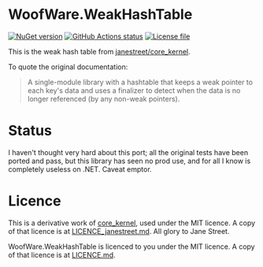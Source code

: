 # WoofWare.WeakHashTable

[![NuGet version](https://img.shields.io/nuget/v/WoofWare.WeakHashTable.svg?style=flat-square)](https://www.nuget.org/packages/WoofWare.WeakHashTable)
[![GitHub Actions status](https://github.com/Smaug123/WoofWare.WeakHashTable/actions/workflows/dotnet.yaml/badge.svg)](https://github.com/Smaug123/WoofWare.WeakHashTable/actions?query=branch%3Amain)
[![License file](https://img.shields.io/github/license/Smaug123/WoofWare.WeakHashTable)](./LICENCE.md)

This is the weak hash table from [janestreet/core_kernel](https://github.com/janestreet/core_kernel/tree/774a6821b14cbcdcde02cbbca1984ea32bf06184/weak_hashtbl).

To quote the original documentation:

> A single-module library with a hashtable that keeps a weak pointer to each key's data and uses a finalizer to detect when the data is no longer referenced (by any non-weak pointers).

# Status

I haven't thought very hard about this port; all the original tests have been ported and pass, but this library has seen no prod use, and for all I know is completely useless on .NET.
Caveat emptor.

# Licence

This is a derivative work of [core_kernel](https://github.com/janestreet/core_kernel/tree/774a6821b14cbcdcde02cbbca1984ea32bf06184), used under the MIT licence.
A copy of that licence is at [LICENCE_janestreet.md](LICENCE_janestreet.md).
All glory to Jane Street.

WoofWare.WeakHashTable is licenced to you under the MIT licence.
A copy of that licence is at [LICENCE.md](LICENCE.md).
